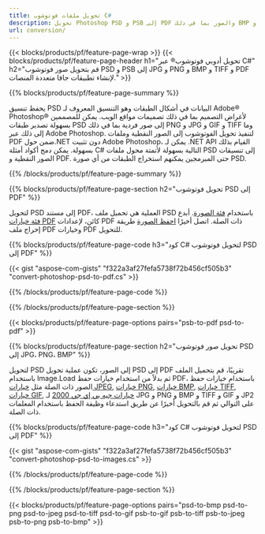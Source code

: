 ```yaml
---
title: تحويل ملفات فوتوشوب C#
description: تحويل Photoshop PSD و PSB إلى PDF والصور بما في ذلك BMP و JPG و PNG و TIFF مع خطوط قليلة من رمز C# عبر مكتبة .NET.
url: conversion/
---
```


{{< blocks/products/pf/feature-page-wrap >}}
{{< blocks/products/pf/feature-page-header h1="تحويل أدوبي فوتوشوب® عبر C#" h2="قم بتحويل صور فوتوشوب PSD و PSB إلى JPG و PNG و BMP و TIFF و PDF لإنشاء تطبيقات جافا متعددة المنصات." >}}

{{% blocks/products/pf/feature-page-summary %}}

يحفظ تنسيق PSD البيانات في أشكال الطبقات وهو التنسيق المعروف لـ Adobe® Photoshop® لأغراض التصميم بما في ذلك تصميمات مواقع الويب. يمكن للمصممين بسهولة تصدير طبقات PSD إلى صور فردية بما في ذلك PNG و JPG و GIF و TIFF وما إلى ذلك عبر Adobe Photoshop. لتنفيذ تحويل الفوتوشوب إلى الصور النقطية وملفات PDF ضمن حول.NET دون تثبيت Adobe Photoshop، يمكن لـ .NET API القيام بذلك بسهولة. يمكن دمج أكواد أمثلة C# التالية بسهولة لأتمتة محول ملفات PSD إلى تنسيقات الصور النقطية و PDF. حتى المبرمجين يمكنهم استخراج الطبقات من أي صورة PSD.


{{% /blocks/products/pf/feature-page-summary %}}

{{% blocks/products/pf/feature-page-section h2="تحويل فوتوشوب PSD إلى PDF" %}}

لتحويل PSD إلى مستند PDF، العملية هي تحميل ملف PSD باستخدام [فئة الصورة](https://apireference.aspose.com/net/psd/aspose.psd/image). أبدع [فئة خيارات PDF](https://apireference.aspose.com/net/psd/aspose.psd.imageoptions/pdfoptions) كائن، لإعدادات PDF ذات الصلة. اتصل أخيرًا [احفظ الصورة](https://apireference.aspose.com/net/psd/aspose.psd.image/save/methods/3) طريقة إخراج ملف PDF وخيارات PDF للتحويل.

{{% blocks/products/pf/feature-page-code h3="كود C# لتحويل فوتوشوب PSD إلى PDF" %}}

{{< gist "aspose-com-gists" "f322a3af27fefa5738f72b456cf505b3" "convert-photoshop-psd-to-pdf.cs" >}}

{{% /blocks/products/pf/feature-page-code %}}

{{% /blocks/products/pf/feature-page-section %}}

{{< blocks/products/pf/feature-page-options pairs="psb-to-pdf psd-to-pdf" >}}

{{% blocks/products/pf/feature-page-section h2="تحويل صور فوتوشوب PSD إلى JPG، PNG، BMP" %}}

لتحويل PSD إلى الصور، تكون عملية تحويل PSD إلى PDF تقريبًا، قم بتحميل الملف باستخدام Image.Load ثم بدلاً من استخدام خيارات حفظ PDF، باستخدام خيارات حفظ الصور ذات الصلة مثل [خيارات JPEG](https://apireference.aspose.com/net/psd/aspose.psd.imageoptions/jpegoptions), [خيارات PNG](https://apireference.aspose.com/net/psd/aspose.psd.imageoptions/pngoptions),  [خيارات BMP](https://apireference.aspose.com/net/psd/aspose.psd.imageoptions/bmpoptions), [خيارات TIFF](https://apireference.aspose.com/net/psd/aspose.psd.imageoptions/tiffoptions),  [خيارات GIF](https://apireference.aspose.com/net/psd/aspose.psd.imageoptions/gifoptions), [خيارات جيه بي إي جي 2000](https://apireference.aspose.com/net/psd/aspose.psd.imageoptions/jpeg2000options) لـ JPG و PNG و BMP و TIFF و GIF و JP2 على التوالي ثم قم بالتحويل أخيرًا عن طريق استدعاء وظيفة الحفظ باستخدام المعلمات ذات الصلة.


{{% blocks/products/pf/feature-page-code h3="كود C# لتحويل فوتوشوب PSD إلى PDF" %}}

{{< gist "aspose-com-gists" "f322a3af27fefa5738f72b456cf505b3" "convert-photoshop-psd-to-images.cs" >}}

{{% /blocks/products/pf/feature-page-code %}}

{{% /blocks/products/pf/feature-page-section %}}

{{< blocks/products/pf/feature-page-options pairs="psd-to-bmp psd-to-png psd-to-jpeg psd-to-tiff psd-to-gif psb-to-gif psb-to-tiff psb-to-jpeg psb-to-png psb-to-bmp" >}}
